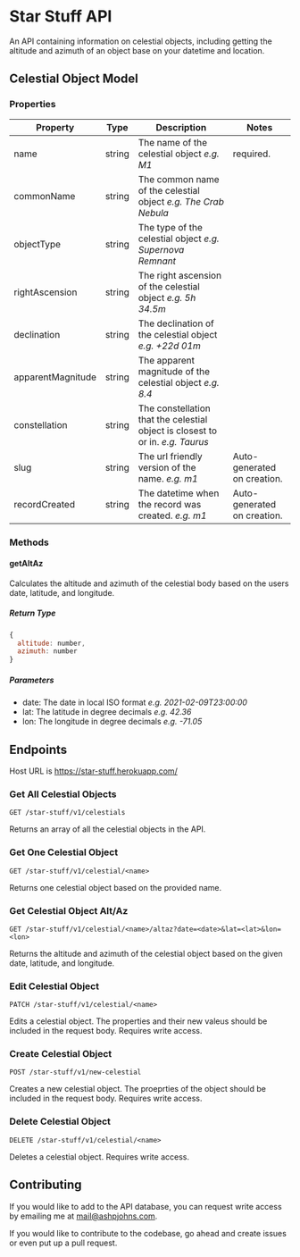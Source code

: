 # Star Stuff API

An API containing information on celestial objects, including getting the altitude and azimuth of an object base on your datetime and location.

## Celestial Object Model

### Properties

Property | Type | Description | Notes
--- | --- | --- | ---
name | string | The name of the celestial object *e.g. M1* | required.
commonName | string | The common name of the celestial object *e.g. The Crab Nebula* |
objectType | string | The type of the celestial object *e.g. Supernova Remnant* |
rightAscension | string | The right ascension of the celestial object *e.g. 5h 34.5m* |
declination | string | The declination of the celestial object *e.g. +22d 01m* |
apparentMagnitude | string | The apparent magnitude of the celestial object *e.g. 8.4* |
constellation | string | The constellation that the celestial object is closest to or in. *e.g. Taurus* |
slug | string | The url friendly version of the name. *e.g. m1* | Auto-generated on creation.
recordCreated | string | The datetime when the record was created. *e.g. m1* | Auto-generated on creation.

### Methods

#### getAltAz
Calculates the altitude and azimuth of the celestial body based on the users date, latitude, and longitude.

##### Return Type

```js
{
  altitude: number,
  azimuth: number
}
```

##### Parameters

- date: The date in local ISO format *e.g. 2021-02-09T23:00:00*
- lat: The latitude in degree decimals *e.g. 42.36*
- lon: The longitude in degree decimals *e.g. -71.05*


## Endpoints

Host URL is https://star-stuff.herokuapp.com/

### Get All Celestial Objects

`GET /star-stuff/v1/celestials`

Returns an array of all the celestial objects in the API.

### Get One Celestial Object

`GET /star-stuff/v1/celestial/<name>`

Returns one celestial object based on the provided name.

### Get Celestial Object Alt/Az

`GET /star-stuff/v1/celestial/<name>/altaz?date=<date>&lat=<lat>&lon=<lon>`

Returns the altitude and azimuth of the celestial object based on the given date, latitude, and longitude.

### Edit Celestial Object

`PATCH /star-stuff/v1/celestial/<name>`

Edits a celestial object. The properties and their new valeus should be included in the request body. Requires write access.

### Create Celestial Object

`POST /star-stuff/v1/new-celestial`

Creates a new celestial object. The proeprties of the object should be included in the request body. Requires write access.

### Delete Celestial Object

`DELETE /star-stuff/v1/celestial/<name>`

Deletes a celestial object. Requires write access.

## Contributing

If you would like to add to the API database, you can request write access by emailing me at mail@ashpjohns.com.

If you would like to contribute to the codebase, go ahead and create issues or even put up a pull request.